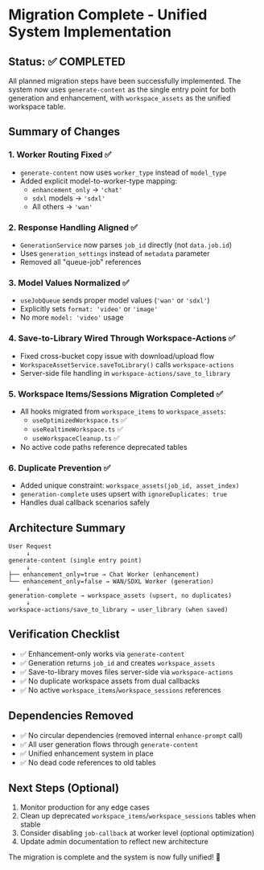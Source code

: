 # Migration Complete - Unified System Implementation

## Status: ✅ COMPLETED

All planned migration steps have been successfully implemented. The system now uses `generate-content` as the single entry point for both generation and enhancement, with `workspace_assets` as the unified workspace table.

## Summary of Changes

### 1. Worker Routing Fixed ✅
- `generate-content` now uses `worker_type` instead of `model_type`
- Added explicit model-to-worker-type mapping:
  - `enhancement_only` → `'chat'`
  - `sdxl` models → `'sdxl'`
  - All others → `'wan'`

### 2. Response Handling Aligned ✅
- `GenerationService` now parses `job_id` directly (not `data.job.id`)
- Uses `generation_settings` instead of `metadata` parameter
- Removed all "queue-job" references

### 3. Model Values Normalized ✅
- `useJobQueue` sends proper model values (`'wan'` or `'sdxl'`)
- Explicitly sets `format: 'video'` or `'image'`
- No more `model: 'video'` usage

### 4. Save-to-Library Wired Through Workspace-Actions ✅
- Fixed cross-bucket copy issue with download/upload flow
- `WorkspaceAssetService.saveToLibrary()` calls `workspace-actions`
- Server-side file handling in `workspace-actions/save_to_library`

### 5. Workspace Items/Sessions Migration Completed ✅
- All hooks migrated from `workspace_items` to `workspace_assets`:
  - `useOptimizedWorkspace.ts` ✅
  - `useRealtimeWorkspace.ts` ✅  
  - `useWorkspaceCleanup.ts` ✅
- No active code paths reference deprecated tables

### 6. Duplicate Prevention ✅
- Added unique constraint: `workspace_assets(job_id, asset_index)`
- `generation-complete` uses upsert with `ignoreDuplicates: true`
- Handles dual callback scenarios safely

## Architecture Summary

```
User Request
     ↓
generate-content (single entry point)
     ↓
├── enhancement_only=true → Chat Worker (enhancement)
└── enhancement_only=false → WAN/SDXL Worker (generation)
     ↓
generation-complete → workspace_assets (upsert, no duplicates)
     ↓
workspace-actions/save_to_library → user_library (when saved)
```

## Verification Checklist

- ✅ Enhancement-only works via `generate-content`
- ✅ Generation returns `job_id` and creates `workspace_assets`
- ✅ Save-to-library moves files server-side via `workspace-actions`
- ✅ No duplicate workspace assets from dual callbacks
- ✅ No active `workspace_items`/`workspace_sessions` references

## Dependencies Removed

- ✅ No circular dependencies (removed internal `enhance-prompt` call)
- ✅ All user generation flows through `generate-content`  
- ✅ Unified enhancement system in place
- ✅ No dead code references to old tables

## Next Steps (Optional)

1. Monitor production for any edge cases
2. Clean up deprecated `workspace_items`/`workspace_sessions` tables when stable
3. Consider disabling `job-callback` at worker level (optional optimization)
4. Update admin documentation to reflect new architecture

The migration is complete and the system is now fully unified! 🎉